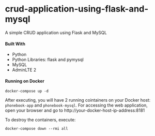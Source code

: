 # crud-application-using-flask-and-mysql

A simple CRUD application using Flask and MySQL

#### Built With

- Python
- Python Libraries: flask and pymysql
- MySQL
- AdminLTE 2

#### Running on Docker

```
docker-compose up -d
```

After executing, you will have 2 running cointainers on your Docker host: `phonebook-app` and `phonebook-mysql`. For accessing the web application, open your browser and go to http://your-docker-host-ip-address:8181

To destroy the containers, execute:

```
docker-compose down --rmi all
```
